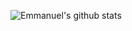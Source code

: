 ![Emmanuel's github stats](https://github-readme-stats.vercel.app/api?username=FAenX&show_icons=true&theme=radical)
